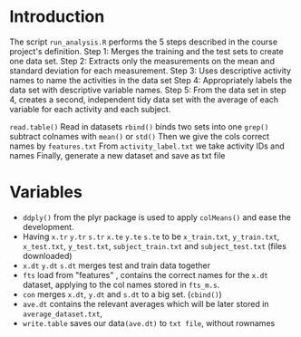 # Introduction

The script `run_analysis.R` performs the 5 steps described in the course project's definition.
Step 1: Merges the training and the test sets to create one data set.
Step 2: Extracts only the measurements on the mean and standard deviation for each measurement. 
Step 3: Uses descriptive activity names to name the activities in the data set
Step 4: Appropriately labels the data set with descriptive variable names. 
Step 5: From the data set in step 4, creates a second, independent tidy data set with the average of each variable for each activity and each subject.

`read.table()` Read in datasets
`rbind()` binds two sets into one
`grep()` subtract colnames with `mean()` or `std()`
Then we give the cols correct names by `features.txt`
From `activity_label.txt` we take activity IDs and names
Finally, generate a new dataset and save as txt file

# Variables
* `ddply()` from the plyr package is used to apply `colMeans()` and ease the development.
* Having `x.tr` `y.tr` `s.tr` `x.te` `y.te` `s.te` to be `x_train.txt`, `y_train.txt`, `x_test.txt`, `y_test.txt`, `subject_train.txt` and `subject_test.txt` (files downloaded)
* `x.dt` `y.dt` `s.dt` merges test and train data together
* `fts` load from "features" , contains the correct names for the `x.dt` dataset, applying to the col names stored in `fts_m.s`.
* `con` merges `x.dt`, `y.dt` and `s.dt` to a big set. (`cbind()`)
* `ave.dt` contains the relevant averages which will be later stored in `average_dataset.txt`,
* `write.table` saves our data`(ave.dt)` to `txt file`, without rownames





